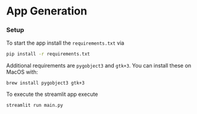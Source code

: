 # App Generation

### Setup

To start the app install the `requirements.txt` via

```bash
pip install -r requirements.txt
```

Additional requirements are `pygobject3` and `gtk+3`. You can install these on MacOS with:

```
brew install pygobject3 gtk+3
```

To execute the streamlit app execute

```bash
streamlit run main.py
```
